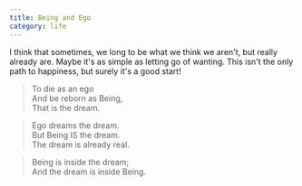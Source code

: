 ```yaml
---
title: Being and Ego
category: life
---
```


I think that sometimes, we long to be what we think we aren't, but really already are. Maybe it's as simple as letting go of wanting. This isn't the only path to happiness, but  surely it's a good start!

> To die as an ego  
> And be reborn as Being,  
> That is the dream.

> Ego dreams the dream.  
> But Being IS the dream.  
> The dream is already real.

> Being is inside the dream;  
> And the dream is inside Being.
